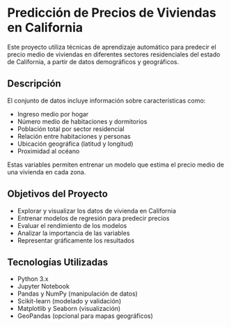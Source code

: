 # Predicción de Precios de Viviendas en California

Este proyecto utiliza técnicas de aprendizaje automático para predecir el precio medio de viviendas en diferentes sectores residenciales del estado de California, a partir de datos demográficos y geográficos.

## Descripción

El conjunto de datos incluye información sobre características como:

- Ingreso medio por hogar
- Número medio de habitaciones y dormitorios
- Población total por sector residencial
- Relación entre habitaciones y personas
- Ubicación geográfica (latitud y longitud)
- Proximidad al océano

Estas variables permiten entrenar un modelo que estima el precio medio de una vivienda en cada zona.

## Objetivos del Proyecto

- Explorar y visualizar los datos de vivienda en California
- Entrenar modelos de regresión para predecir precios
- Evaluar el rendimiento de los modelos
- Analizar la importancia de las variables
- Representar gráficamente los resultados

## Tecnologías Utilizadas

- Python 3.x
- Jupyter Notebook
- Pandas y NumPy (manipulación de datos)
- Scikit-learn (modelado y validación)
- Matplotlib y Seaborn (visualización)
- GeoPandas (opcional para mapas geográficos)

